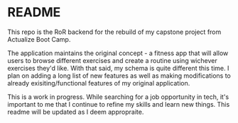 # README

<!-- This README would normally document whatever steps are necessary to get the
application up and running.

Things you may want to cover:

* Ruby version

* System dependencies

* Configuration

* Database creation

* Database initialization

* How to run the test suite

* Services (job queues, cache servers, search engines, etc.)

* Deployment instructions

* ... -->

This repo is the RoR backend for the rebuild of my capstone project from Actualize Boot Camp.

The application maintains the original concept - a fitness app that will allow users to browse different exercises and create a routine using wichever exercises they'd like. With that said, my schema is quite different this time. I plan on adding a long list of new features as well as making modifications to already exisiting/functional features of my original application.

This is a work in progress. While searching for a job opportunity in tech, it's important to me that I continue to refine my skills and learn new things. This readme will be updated as I deem appropraite.
